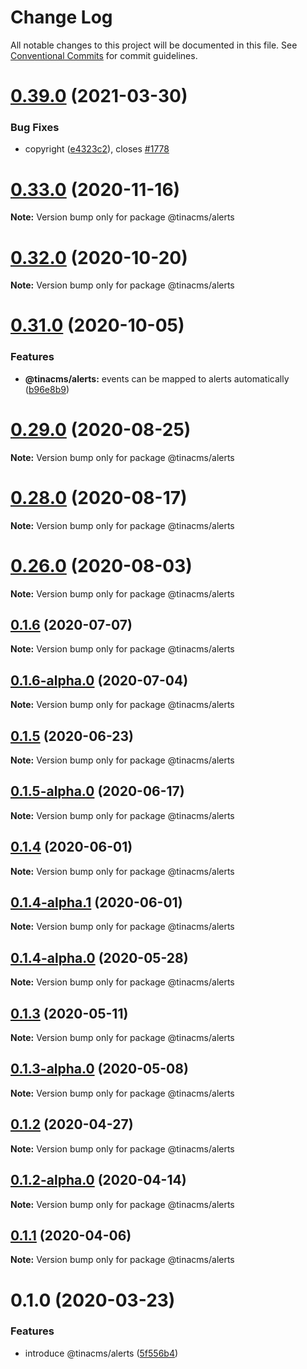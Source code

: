 # Change Log

All notable changes to this project will be documented in this file.
See [Conventional Commits](https://conventionalcommits.org) for commit guidelines.

# [0.39.0](https://github.com/tinacms/tinacms/compare/v0.38.0...v0.39.0) (2021-03-30)


### Bug Fixes

* copyright ([e4323c2](https://github.com/tinacms/tinacms/commit/e4323c25b7e893005bffad1827018b523b7f6939)), closes [#1778](https://github.com/tinacms/tinacms/issues/1778)





# [0.33.0](https://github.com/tinacms/tinacms/compare/v0.32.1...v0.33.0) (2020-11-16)

**Note:** Version bump only for package @tinacms/alerts





# [0.32.0](https://github.com/tinacms/tinacms/compare/v0.31.0...v0.32.0) (2020-10-20)

**Note:** Version bump only for package @tinacms/alerts





# [0.31.0](https://github.com/tinacms/tinacms/compare/v0.30.0...v0.31.0) (2020-10-05)


### Features

* **@tinacms/alerts:** events can be mapped to alerts automatically ([b96e8b9](https://github.com/tinacms/tinacms/commit/b96e8b9624f7afc53fc87ebdf5af08465fb419cd))





# [0.29.0](https://github.com/tinacms/tinacms/compare/v0.28.0...v0.29.0) (2020-08-25)

**Note:** Version bump only for package @tinacms/alerts





# [0.28.0](https://github.com/tinacms/tinacms/compare/v0.27.3...v0.28.0) (2020-08-17)

**Note:** Version bump only for package @tinacms/alerts





# [0.26.0](https://github.com/tinacms/tinacms/compare/v0.25.0...v0.26.0) (2020-08-03)

**Note:** Version bump only for package @tinacms/alerts





## [0.1.6](https://github.com/tinacms/tinacms/compare/@tinacms/alerts@0.1.6-alpha.0...@tinacms/alerts@0.1.6) (2020-07-07)

**Note:** Version bump only for package @tinacms/alerts





## [0.1.6-alpha.0](https://github.com/tinacms/tinacms/compare/@tinacms/alerts@0.1.5...@tinacms/alerts@0.1.6-alpha.0) (2020-07-04)

**Note:** Version bump only for package @tinacms/alerts





## [0.1.5](https://github.com/tinacms/tinacms/compare/@tinacms/alerts@0.1.5-alpha.0...@tinacms/alerts@0.1.5) (2020-06-23)

**Note:** Version bump only for package @tinacms/alerts





## [0.1.5-alpha.0](https://github.com/tinacms/tinacms/compare/@tinacms/alerts@0.1.4...@tinacms/alerts@0.1.5-alpha.0) (2020-06-17)

**Note:** Version bump only for package @tinacms/alerts





## [0.1.4](https://github.com/tinacms/tinacms/compare/@tinacms/alerts@0.1.4-alpha.1...@tinacms/alerts@0.1.4) (2020-06-01)

**Note:** Version bump only for package @tinacms/alerts





## [0.1.4-alpha.1](https://github.com/tinacms/tinacms/compare/@tinacms/alerts@0.1.4-alpha.0...@tinacms/alerts@0.1.4-alpha.1) (2020-06-01)

**Note:** Version bump only for package @tinacms/alerts





## [0.1.4-alpha.0](https://github.com/tinacms/tinacms/compare/@tinacms/alerts@0.1.3...@tinacms/alerts@0.1.4-alpha.0) (2020-05-28)

**Note:** Version bump only for package @tinacms/alerts





## [0.1.3](https://github.com/tinacms/tinacms/compare/@tinacms/alerts@0.1.3-alpha.0...@tinacms/alerts@0.1.3) (2020-05-11)

**Note:** Version bump only for package @tinacms/alerts





## [0.1.3-alpha.0](https://github.com/tinacms/tinacms/compare/@tinacms/alerts@0.1.2...@tinacms/alerts@0.1.3-alpha.0) (2020-05-08)

**Note:** Version bump only for package @tinacms/alerts





## [0.1.2](https://github.com/tinacms/tinacms/compare/@tinacms/alerts@0.1.2-alpha.0...@tinacms/alerts@0.1.2) (2020-04-27)

**Note:** Version bump only for package @tinacms/alerts





## [0.1.2-alpha.0](https://github.com/tinacms/tinacms/compare/@tinacms/alerts@0.1.1...@tinacms/alerts@0.1.2-alpha.0) (2020-04-14)

**Note:** Version bump only for package @tinacms/alerts





## [0.1.1](https://github.com/tinacms/tinacms/compare/@tinacms/alerts@0.1.0...@tinacms/alerts@0.1.1) (2020-04-06)

**Note:** Version bump only for package @tinacms/alerts





# 0.1.0 (2020-03-23)


### Features

* introduce @tinacms/alerts ([5f556b4](https://github.com/tinacms/tinacms/commit/5f556b4))
